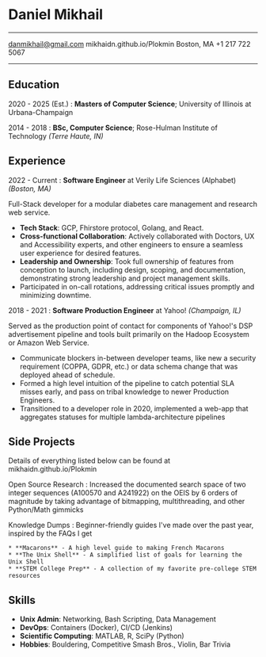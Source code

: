 # Daniel Mikhail

-------------------     ----------------------------
danmikhail@gmail.com                        mikhaidn.github.io/Plokmin
Boston, MA                                  +1 217 722 5067
-------------------     ----------------------------

Education 
---------

2020 - 2025 (Est.)
:   **Masters of Computer Science**; University of Illinois at Urbana-Champaign 

2014 - 2018
:   **BSc, Computer Science**; Rose-Hulman Institute of Technology *(Terre Haute, IN)*
    
Experience
---------

2022 - Current
: **Software Engineer** at Verily Life Sciences (Alphabet) *(Boston, MA)*

Full-Stack developer for a modular diabetes care management and research web service. 

* **Tech Stack**: GCP, Fhirstore protocol, Golang, and React.
* **Cross-functional Collaboration**: Actively collaborated with Doctors, UX and Accessibility experts, and other engineers to ensure a seamless user experience for desired features.
* **Leadership and Ownership**: Took full ownership of features from conception to launch, including design, scoping, and documentation, demonstrating strong leadership and project management skills.
* Participated in on-call rotations, addressing critical issues promptly and minimizing downtime.

2018 - 2021
: **Software Production Engineer** at Yahoo! *(Champaign, IL)*

Served as the production point of contact for components of Yahoo!'s DSP advertisement pipeline and tools built primarily on the Hadoop Ecosystem or Amazon Web Service. 

* Communicate blockers in-between developer teams, like new a security requirement (COPPA, GDPR, etc.) or data schema change that was deployed ahead of schedule.
* Formed a high level intuition of the pipeline to catch potential SLA misses early, and pass on tribal knowledge to newer Production Engineers.  
* Transitioned to a developer role in 2020, implemented a web-app that aggregates statuses for multiple lambda-architecture pipelines


Side Projects
---------
Details of everything listed below can be found at mikhaidn.github.io/Plokmin

Open Source Research
:  Increased the documented search space of two integer sequences (A100570 and A241922) on the OEIS by 6 orders of magnitude by taking advantage of bitmapping, multithreading, and other Python/Math gimmicks

Knowledge Dumps
: Beginner-friendly guides I've made over the past year, inspired by the FAQs I get

    * **Macarons** - A high level guide to making French Macarons
    * **The Unix Shell** - A simplified list of goals for learning the Unix Shell
    * **STEM College Prep** - A collection of my favorite pre-college STEM resources

Skills
---------
* **Unix Admin**: Networking, Bash Scripting, Data Management
* **DevOps**: Containers (Docker), CI/CD (Jenkins)
* **Scientific Computing**: MATLAB, R, SciPy (Python)
* **Hobbies**: Bouldering, Competitive Smash Bros., Violin, Bar Trivia

